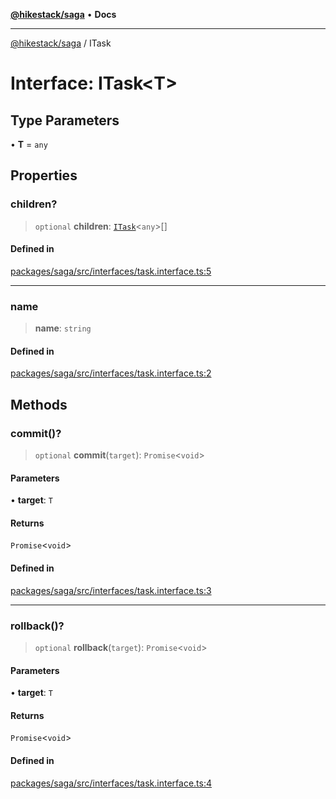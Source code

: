 [**@hikestack/saga**](/official/reference/saga/index.md) • **Docs**

***

[@hikestack/saga](/official/reference/saga/globals.md) / ITask

# Interface: ITask\<T\>

## Type Parameters

• **T** = `any`

## Properties

### children?

> `optional` **children**: [`ITask`](/official/reference/saga/interfaces/ITask.md)\<`any`\>[]

#### Defined in

[packages/saga/src/interfaces/task.interface.ts:5](https://github.com/hikestack/hike/blob/2fabd68ba0f2ce1349b27028db6ecd802ced903d/packages/saga/src/interfaces/task.interface.ts#L5)

***

### name

> **name**: `string`

#### Defined in

[packages/saga/src/interfaces/task.interface.ts:2](https://github.com/hikestack/hike/blob/2fabd68ba0f2ce1349b27028db6ecd802ced903d/packages/saga/src/interfaces/task.interface.ts#L2)

## Methods

### commit()?

> `optional` **commit**(`target`): `Promise`\<`void`\>

#### Parameters

• **target**: `T`

#### Returns

`Promise`\<`void`\>

#### Defined in

[packages/saga/src/interfaces/task.interface.ts:3](https://github.com/hikestack/hike/blob/2fabd68ba0f2ce1349b27028db6ecd802ced903d/packages/saga/src/interfaces/task.interface.ts#L3)

***

### rollback()?

> `optional` **rollback**(`target`): `Promise`\<`void`\>

#### Parameters

• **target**: `T`

#### Returns

`Promise`\<`void`\>

#### Defined in

[packages/saga/src/interfaces/task.interface.ts:4](https://github.com/hikestack/hike/blob/2fabd68ba0f2ce1349b27028db6ecd802ced903d/packages/saga/src/interfaces/task.interface.ts#L4)

